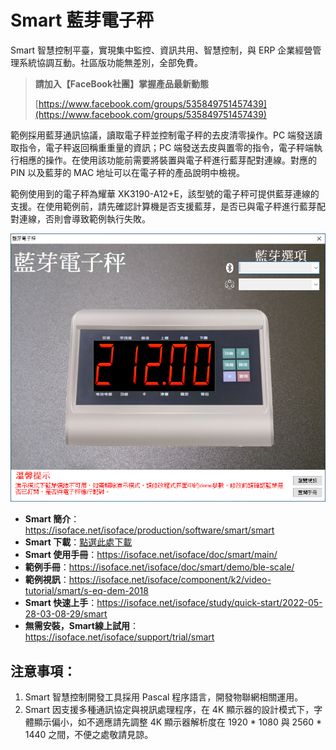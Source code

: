 # Smart 藍芽電子秤

Smart 智慧控制平臺，實現集中監控、資訊共用、智慧控制，與 ERP 企業經營管理系統協調互動。社區版功能無差別，全部免費。

> **請加入【FaceBook社團】掌握產品最新動態**
>
> [https://www.facebook.com/groups/535849751457439](https://www.facebook.com/groups/535849751457439)

範例採用藍芽通訊協議，讀取電子秤並控制電子秤的去皮清零操作。PC 端發送讀取指令，電子秤返回稱重重量的資訊；PC 端發送去皮與置零的指令，電子秤端執行相應的操作。在使用該功能前需要將裝置與電子秤進行藍芽配對連線。對應的 PIN 以及藍芽的 MAC 地址可以在電子秤的產品說明中檢視。

範例使用到的電子秤為耀華 XK3190-A12+E，該型號的電子秤可提供藍芽連線的支援。在使用範例前，請先確認計算機是否支援藍芽，是否已與電子秤進行藍芽配對連線，否則會導致範例執行失敗。

![](images/20220924171343.png)

* **Smart 簡介**：https://isoface.net/isoface/production/software/smart/smart
* **Smart 下載**：[點選此處下載](https://github.com/isoface-iot/Smart/releases/latest)
* **Smart 使用手冊**：https://isoface.net/isoface/doc/smart/main/
* **範例手冊**：https://isoface.net/isoface/doc/smart/demo/ble-scale/
* **範例視訊**：https://isoface.net/isoface/component/k2/video-tutorial/smart/s-eq-dem-2018
* **Smart 快速上手**：https://isoface.net/isoface/study/quick-start/2022-05-28-03-08-29/smart
* **無需安裝，Smart線上試用**：https://isoface.net/isoface/support/trial/smart

## 注意事項：
1. Smart 智慧控制開發工具採用 Pascal 程序語言，開發物聯網相關運用。
2. Smart 因支援多種通訊協定與視訊處理程序，在 4K 顯示器的設計模式下，字體顯示偏小，如不適應請先調整 4K 顯示器解析度在 1920 * 1080 與 2560 * 1440 之間，不便之處敬請見諒。
